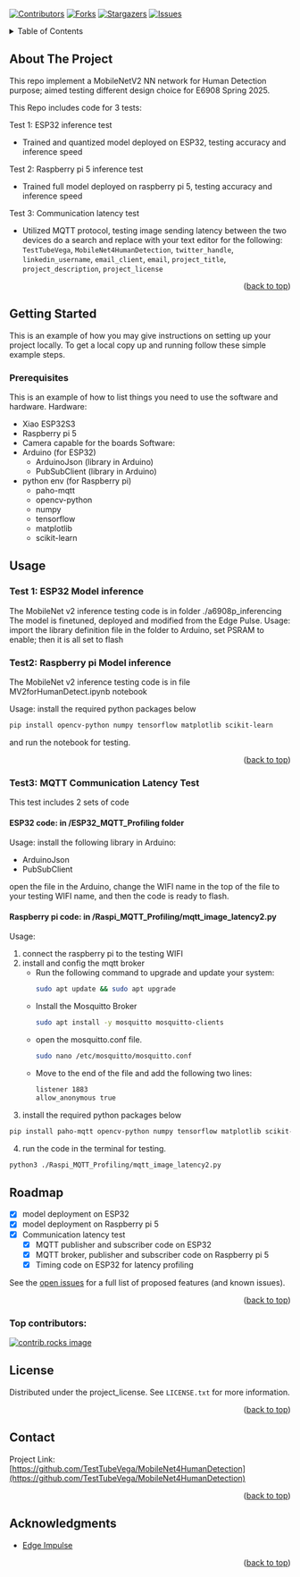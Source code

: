 
<!-- Improved compatibility of back to top link: See: https://github.com/othneildrew/Best-README-Template/pull/73 -->
<a id="readme-top"></a>
<!--
*** Thanks for checking out the Best-README-Template. If you have a suggestion
*** that would make this better, please fork the repo and create a pull request
*** or simply open an issue with the tag "enhancement".
*** Don't forget to give the project a star!
*** Thanks again! Now go create something AMAZING! :D
-->



<!-- PROJECT SHIELDS -->
<!--
*** I'm using markdown "reference style" links for readability.
*** Reference links are enclosed in brackets [ ] instead of parentheses ( ).
*** See the bottom of this document for the declaration of the reference variables
*** for contributors-url, forks-url, etc. This is an optional, concise syntax you may use.
*** https://www.markdownguide.org/basic-syntax/#reference-style-links
-->
[![Contributors][contributors-shield]][contributors-url]
[![Forks][forks-shield]][forks-url]
[![Stargazers][stars-shield]][stars-url]
[![Issues][issues-shield]][issues-url]




<!-- TABLE OF CONTENTS -->
<details>
  <summary>Table of Contents</summary>
  <ol>
    <li>
      <a href="#about-the-project">About The Project</a>
    </li>
    <li>
      <a href="#getting-started">Getting Started</a>
      <ul>
        <li><a href="#prerequisites">Prerequisites</a></li>
      </ul>
    </li>
    <li><a href="#usage">Usage</a></li>
    <li><a href="#roadmap">Roadmap</a></li>
    <li><a href="#license">License</a></li>
    <li><a href="#contact">Contact</a></li>
    <li><a href="#acknowledgments">Acknowledgments</a></li>
  </ol>
</details>



<!-- ABOUT THE PROJECT -->
## About The Project

This repo implement a MobileNetV2 NN network for Human Detection purpose; aimed testing different design choice for E6908 Spring 2025.

This Repo includes code for 3 tests:

Test 1: ESP32 inference test
- Trained and quantized model deployed on ESP32, testing accuracy and inference speed

Test 2: Raspberry pi 5 inference test
- Trained full model deployed on raspberry pi 5, testing accuracy and inference speed

Test 3: Communication latency test
- Utilized MQTT protocol, testing image sending latency between the two devices
do a search and replace with your text editor for the following: `TestTubeVega`, `MobileNet4HumanDetection`, `twitter_handle`, `linkedin_username`, `email_client`, `email`, `project_title`, `project_description`, `project_license`

<p align="right">(<a href="#readme-top">back to top</a>)</p>



<!-- GETTING STARTED -->
## Getting Started

This is an example of how you may give instructions on setting up your project locally.
To get a local copy up and running follow these simple example steps.

### Prerequisites

This is an example of how to list things you need to use the software and hardware.
Hardware:
* Xiao ESP32S3
* Raspberry pi 5
* Camera capable for the boards
Software:
* Arduino (for ESP32)
  * ArduinoJson (library in Arduino)
  * PubSubClient (library in Arduino)
* python env (for Raspberry pi)
  * paho-mqtt
  * opencv-python
  * numpy
  * tensorflow
  * matplotlib
  * scikit-learn


<!-- USAGE EXAMPLES -->
## Usage

### Test 1: ESP32 Model inference
The MobileNet v2 inference testing code is in folder ./a6908p_inferencing 
The model is finetuned, deployed and modified from the Edge Pulse.
Usage: import the library definition file in the folder to Arduino, set PSRAM to enable; then it is all set to flash

### Test2: Raspberry pi Model inference
The MobileNet v2 inference testing code is in file MV2forHumanDetect.ipynb notebook

Usage: install the required python packages below
  ```sh
  pip install opencv-python numpy tensorflow matplotlib scikit-learn
  ```
and run the notebook for testing.

<p align="right">(<a href="#readme-top">back to top</a>)</p>

### Test3: MQTT Communication Latency Test
This test includes 2 sets of code
#### ESP32 code: in /ESP32_MQTT_Profiling folder
Usage: install the following library in Arduino:
- ArduinoJson
- PubSubClient

open the file in the Arduino, change the WIFI name in the top of the file to your testing WIFI name, and then the code is ready to flash.

#### Raspberry pi code: in /Raspi_MQTT_Profiling/mqtt_image_latency2.py
Usage: 
1. connect the raspberry pi to the testing WIFI
2. install and config the mqtt broker
   - Run the following command to upgrade and update your system:
      ```sh
      sudo apt update && sudo apt upgrade
      ```
    - Install the Mosquitto Broker
      ```sh
      sudo apt install -y mosquitto mosquitto-clients
      ```
    - open the mosquitto.conf file.
      ```sh
      sudo nano /etc/mosquitto/mosquitto.conf
      ```
    - Move to the end of the file and add the following two lines:
      ```sh
      listener 1883
      allow_anonymous true
      ```
4. install the required python packages below
  ```sh
  pip install paho-mqtt opencv-python numpy tensorflow matplotlib scikit-learn
  ```
4. run the code in the terminal for testing.
  ```sh
  python3 ./Raspi_MQTT_Profiling/mqtt_image_latency2.py
  ```

<!-- ROADMAP -->
## Roadmap

- [x] model deployment on ESP32
- [x] model deployment on Raspberry pi 5
- [x] Communication latency test
    - [x] MQTT publisher and subscriber code on ESP32
    - [x] MQTT broker, publisher and subscriber code on Raspberry pi 5
    - [x] Timing code on ESP32 for latency profiling

See the [open issues](https://github.com/TestTubeVega/MobileNet4HumanDetection/issues) for a full list of proposed features (and known issues).

<p align="right">(<a href="#readme-top">back to top</a>)</p>




### Top contributors:

<a href="https://github.com/TestTubeVega/MobileNet4HumanDetection/graphs/contributors">
  <img src="https://contrib.rocks/image?repo=TestTubeVega/MobileNet4HumanDetection" alt="contrib.rocks image" />
</a>



<!-- LICENSE -->
## License

Distributed under the project_license. See `LICENSE.txt` for more information.

<p align="right">(<a href="#readme-top">back to top</a>)</p>



<!-- CONTACT -->
## Contact

Project Link: [https://github.com/TestTubeVega/MobileNet4HumanDetection](https://github.com/TestTubeVega/MobileNet4HumanDetection)

<p align="right">(<a href="#readme-top">back to top</a>)</p>



<!-- ACKNOWLEDGMENTS -->
## Acknowledgments

* [Edge Impulse](https://edgeimpulse.com/)

<p align="right">(<a href="#readme-top">back to top</a>)</p>



<!-- MARKDOWN LINKS & IMAGES -->
<!-- https://www.markdownguide.org/basic-syntax/#reference-style-links -->
[contributors-shield]: https://img.shields.io/github/contributors/TestTubeVega/MobileNet4HumanDetection.svg?style=for-the-badge
[contributors-url]: https://github.com/TestTubeVega/MobileNet4HumanDetection/graphs/contributors
[forks-shield]: https://img.shields.io/github/forks/TestTubeVega/MobileNet4HumanDetection.svg?style=for-the-badge
[forks-url]: https://github.com/TestTubeVega/MobileNet4HumanDetection/network/members
[stars-shield]: https://img.shields.io/github/stars/TestTubeVega/MobileNet4HumanDetection.svg?style=for-the-badge
[stars-url]: https://github.com/TestTubeVega/MobileNet4HumanDetection/stargazers
[issues-shield]: https://img.shields.io/github/issues/TestTubeVega/MobileNet4HumanDetection.svg?style=for-the-badge
[issues-url]: https://github.com/TestTubeVega/MobileNet4HumanDetection/issues
[license-shield]: https://img.shields.io/github/license/TestTubeVega/MobileNet4HumanDetection.svg?style=for-the-badge
[license-url]: https://github.com/TestTubeVega/MobileNet4HumanDetection/blob/master/LICENSE.txt
[linkedin-shield]: https://img.shields.io/badge/-LinkedIn-black.svg?style=for-the-badge&logo=linkedin&colorB=555
[linkedin-url]: https://linkedin.com/in/linkedin_username
[product-screenshot]: images/screenshot.png
[Next.js]: https://img.shields.io/badge/next.js-000000?style=for-the-badge&logo=nextdotjs&logoColor=white
[Next-url]: https://nextjs.org/
[React.js]: https://img.shields.io/badge/React-20232A?style=for-the-badge&logo=react&logoColor=61DAFB
[React-url]: https://reactjs.org/
[Vue.js]: https://img.shields.io/badge/Vue.js-35495E?style=for-the-badge&logo=vuedotjs&logoColor=4FC08D
[Vue-url]: https://vuejs.org/
[Angular.io]: https://img.shields.io/badge/Angular-DD0031?style=for-the-badge&logo=angular&logoColor=white
[Angular-url]: https://angular.io/
[Svelte.dev]: https://img.shields.io/badge/Svelte-4A4A55?style=for-the-badge&logo=svelte&logoColor=FF3E00
[Svelte-url]: https://svelte.dev/
[Laravel.com]: https://img.shields.io/badge/Laravel-FF2D20?style=for-the-badge&logo=laravel&logoColor=white
[Laravel-url]: https://laravel.com
[Bootstrap.com]: https://img.shields.io/badge/Bootstrap-563D7C?style=for-the-badge&logo=bootstrap&logoColor=white
[Bootstrap-url]: https://getbootstrap.com
[JQuery.com]: https://img.shields.io/badge/jQuery-0769AD?style=for-the-badge&logo=jquery&logoColor=white
[JQuery-url]: https://jquery.com 
